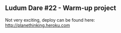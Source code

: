 Ludum Dare #22 - Warm-up project
------------

Not very exciting, deploy can be found here: http://planethinking.heroku.com


